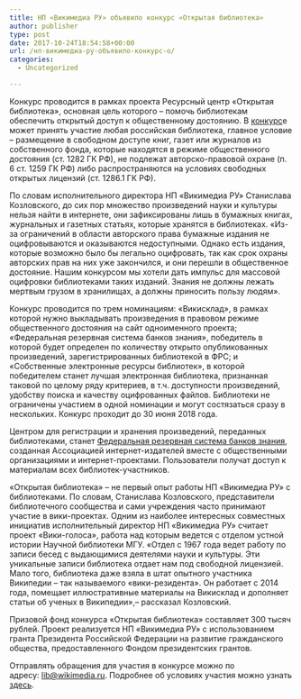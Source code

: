 ```yaml
---
title: НП «Викимедиа РУ» объявило конкурс «Открытая библиотека»
author: publisher
type: post
date: 2017-10-24T18:54:58+00:00
url: /нп-викимедиа-ру-объявило-конкурс-о/
categories:
  - Uncategorized

---
```

Конкурс проводится в рамках проекта Ресурсный центр «Открытая библиотека», основная цель которого – помочь библиотекам обеспечить открытый доступ к общественному достоянию. В [конкурс][1]е может принять участие любая российская библиотека, главное условие – размещение в свободном доступе книг, газет или журналов из собственного фонда, которые находятся в режиме общественного достояния (ст. 1282 ГК РФ), не подлежат авторско-правовой охране (п. 6 ст. 1259 ГК РФ) либо распространяются на условиях свободных открытых лицензий (ст. 1286.1 ГК РФ).

По словам исполнительного директора НП «Викимедиа РУ» Станислава Козловского, до сих пор множество произведений науки и культуры нельзя найти в интернете, они зафиксированы лишь в бумажных книгах, журнальных и газетных статьях, которые хранятся в библиотеках. «Из-за ограничений в области авторского права бумажные издания не оцифровываются и оказываются недоступными. Однако есть издания, которые возможно было бы легально оцифровать, так как срок охраны авторских прав на них уже закончился, и они перешли в общественное достояние. Нашим конкурсом мы хотели дать импульс для массовой оцифровки библиотеками таких изданий. Знания не должны лежать мертвым грузом в хранилищах, а должны приносить пользу людям».

Конкурс проводится по трем номинациям: «Викисклад», в рамках которой нужно выкладывать произведения в правовом режиме общественного достояния на сайт одноименного проекта; «Федеральная резервная система банков знания», победитель в которой будет определен по количеству открыто опубликованных произведений, зарегистрированных библиотекой в ФРС; и «Собственные электронные ресурсы библиотек», в которой победителем станет лучшая электронная библиотека, признанная таковой по целому ряду критериев, в т.ч. доступности произведений, удобству поиска и качеству оцифрованных файлов. Библиотеки не ограничены участием в одной номинации и могут состязаться сразу в нескольких. Конкурс проходит до 30 июня 2018 года.

Центром для регистрации и хранения произведений, переданных библиотеками, станет [Федеральная резервная система банков знания][2], созданная Ассоциацией интернет-издателей вместе с общественными организациями и интернет-проектами. Пользователи получат доступ к материалам всех библиотек-участников.

«Открытая библиотека» – не первый опыт работы НП «Викимедиа РУ» с библиотеками. По словам, Станислава Козловского, представители библиотечного сообщества и сами учреждения часто принимают участие в вики-проектах. Одним из наиболее интересных совместных инициатив исполнительный директор НП «Викимедиа РУ» считает проект «Вики-голоса», работа над которым ведется с отделом устной истории Научной библиотеки МГУ. «Отдел с 1967 года ведет работу по записи бесед с выдающимися деятелями науки и культуры. Эти уникальные записи библиотека отдает нам под свободной лицензией. Мало того, библиотека даже взяла в штат опытного участника Википедии – так называемого «вики-резидента». Он работает с 2014 года, помещает иллюстративные материалы на Викисклад и дополняет статьи об ученых в Википедии»,– рассказал Козловский.

Призовой фонд конкурса «Открытая библиотека» составляет 300 тысяч рублей. Проект реализуется НП «Викимедиа РУ» с использованием гранта Президента Российской Федерации на развитие гражданского общества, предоставленного Фондом президентских грантов.

Отправлять обращения для участия в конкурсе можно по адресу: [lib@wikimedia.ru][3]. Подробнее об условиях участия можно узнать [здесь][1].

 [1]: https://ru.wikimedia.org/wiki/Открытая_библиотека/Конкурсы/Открытая_библиотека
 [2]: http://noosphere.ru/
 [3]: https://mail.rambler.ru/#/compose/to=lib%40wikimedia.ru